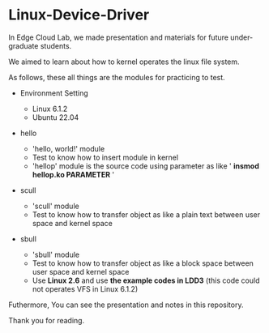 # Linux-Device-Driver

In Edge Cloud Lab, we made presentation and materials for future under-graduate students.

We aimed to learn about how to kernel operates the linux file system.

As follows, these all things are the modules for practicing to test.

- Environment Setting
  - Linux 6.1.2
  - Ubuntu 22.04

- hello
  - 'hello, world!' module
  - Test to know how to insert module in kernel
  - 'hellop' module is the source code using parameter as like ' **insmod hellop.ko PARAMETER** '
  
- scull
  - 'scull' module
  - Test to know how to transfer object as like a plain text between user space and kernel space

- sbull
  - 'sbull' module
  - Test to know how to transfer object as like a block space between user space and kernel space
  - Use **Linux 2.6** and use **the example codes in LDD3** (this code could not operates VFS in Linux 6.1.2)
  
Futhermore, You can see the presentation and notes in this repository.
 
Thank you for reading.
